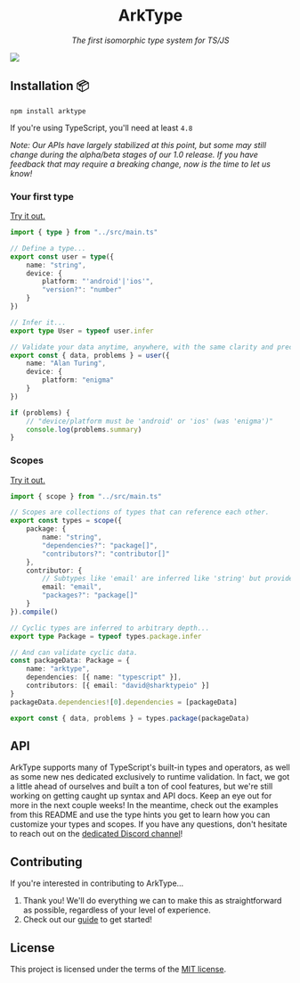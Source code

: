 <h1 align="center">ArkType</h1>
<p align="center"><i>The first isomorphic type system for TS/JS</i></p>

![](./dev/arktype.io/static/img/arktypeGithub.gif)

## Installation 📦

`npm install arktype`

If you're using TypeScript, you'll need at least `4.8`

_Note: Our APIs have largely stabilized at this point, but some may still change during the alpha/beta stages of our 1.0 release. If you have feedback that may require a breaking change, now is the time to let us know!_

### Your first type

[Try it out.](https://arktype.io/docs/#your-first-type)

```ts @blockFrom:examples/type.ts
import { type } from "../src/main.ts"

// Define a type...
export const user = type({
    name: "string",
    device: {
        platform: "'android'|'ios'",
        "version?": "number"
    }
})

// Infer it...
export type User = typeof user.infer

// Validate your data anytime, anywhere, with the same clarity and precision you expect from TypeScript.
export const { data, problems } = user({
    name: "Alan Turing",
    device: {
        platform: "enigma"
    }
})

if (problems) {
    // "device/platform must be 'android' or 'ios' (was 'enigma')"
    console.log(problems.summary)
}
```

### Scopes

[Try it out.](https://arktype.io/docs/scopes)

```ts @blockFrom:examples/scope.ts
import { scope } from "../src/main.ts"

// Scopes are collections of types that can reference each other.
export const types = scope({
    package: {
        name: "string",
        "dependencies?": "package[]",
        "contributors?": "contributor[]"
    },
    contributor: {
        // Subtypes like 'email' are inferred like 'string' but provide additional validation at runtime.
        email: "email",
        "packages?": "package[]"
    }
}).compile()

// Cyclic types are inferred to arbitrary depth...
export type Package = typeof types.package.infer

// And can validate cyclic data.
const packageData: Package = {
    name: "arktype",
    dependencies: [{ name: "typescript" }],
    contributors: [{ email: "david@sharktypeio" }]
}
packageData.dependencies![0].dependencies = [packageData]

export const { data, problems } = types.package(packageData)
```

## API

ArkType supports many of TypeScript's built-in types and operators, as well as some new nes dedicated exclusively to runtime validation. In fact, we got a little ahead of ourselves and built a ton of cool features, but we're still working on getting caught up syntax and API docs. Keep an eye out for more in the next couple weeks! In the meantime, check out the examples from this README and use the type hints you get to learn how you can customize your types and scopes. If you have any questions, don't hesitate to reach out on the [dedicated Discord channel](https://discord.gg/WSNF3Kc4xh)!

## Contributing

If you're interested in contributing to ArkType...

1.  Thank you! We'll do everything we can to make this as straightforward as possible, regardless of your level of experience.
2.  Check out our [guide](./CONTRIBUTING.md) to get started!

## License

This project is licensed under the terms of the
[MIT license](./LICENSE).
